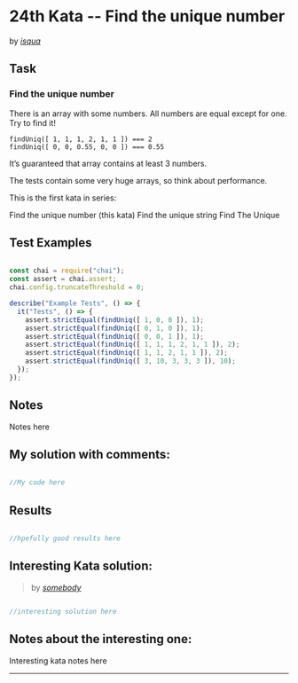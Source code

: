 # 24th Kata -- Find the unique number




by *[isqua](https://www.codewars.com/users/isqua)*


## Task

### Find the unique number


There is an array with some numbers. All numbers are equal except for one. Try to find it!
```
findUniq([ 1, 1, 1, 2, 1, 1 ]) === 2
findUniq([ 0, 0, 0.55, 0, 0 ]) === 0.55
```
It’s guaranteed that array contains at least 3 numbers.

The tests contain some very huge arrays, so think about performance.

This is the first kata in series:

Find the unique number (this kata)
Find the unique string
Find The Unique



## Test Examples

```js

const chai = require("chai");
const assert = chai.assert;
chai.config.truncateThreshold = 0;

describe("Example Tests", () => {
  it("Tests", () => {
    assert.strictEqual(findUniq([ 1, 0, 0 ]), 1);
    assert.strictEqual(findUniq([ 0, 1, 0 ]), 1);
    assert.strictEqual(findUniq([ 0, 0, 1 ]), 1);
    assert.strictEqual(findUniq([ 1, 1, 1, 2, 1, 1 ]), 2);
    assert.strictEqual(findUniq([ 1, 1, 2, 1, 1 ]), 2);
    assert.strictEqual(findUniq([ 3, 10, 3, 3, 3 ]), 10);
  });
});

```


## Notes

Notes here

## My solution with comments:

```js

//My code here

```


## Results

```js

//hpefully good results here

```

## Interesting Kata solution:
> by *[somebody](https://example.com)*

```js

//interesting solution here

```

## Notes about the interesting one:

Interesting kata notes here



---